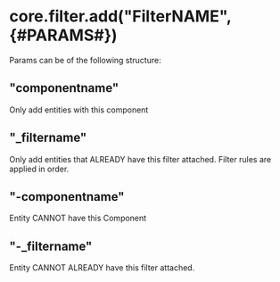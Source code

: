 core.filter.add("FilterNAME", {#PARAMS#})
=====================
Params can be of the following structure:
## "componentname"
 Only add entities with this component
## "_filtername"
Only add entities that ALREADY have this filter attached. Filter rules are applied in order.
## "-componentname"
Entity CANNOT have this Component
## "-_filtername"
Entity CANNOT ALREADY have this filter attached.